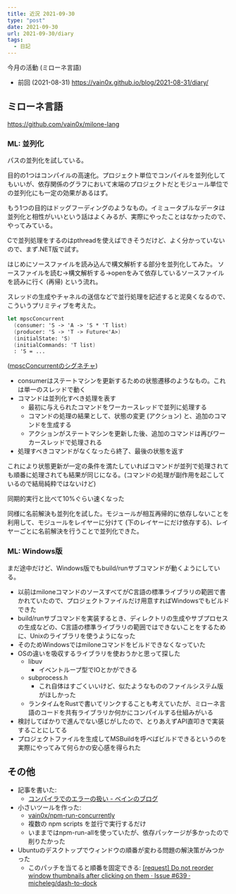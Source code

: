 ```yaml
---
title: 近況 2021-09-30
type: "post"
date: 2021-09-30
url: 2021-09-30/diary
tags:
  - 日記
---
```


今月の活動 (ミローネ言語)

<!--more-->

- 前回 (2021-08-31) <https://vain0x.github.io/blog/2021-08-31/diary/>

## ミローネ言語

<https://github.com/vain0x/milone-lang>

### ML: 並列化

パスの並列化を試している。

目的の1つはコンパイルの高速化。プロジェクト単位でコンパイルを並列化してもいいが、依存関係のグラフにおいて末端のプロジェクトだとモジュール単位での並列化にも一定の効果があるはず。

もう1つの目的はドッグフーディングのようなもの。イミュータブルなデータは並列化と相性がいいという話はよくみるが、実際にやったことはなかったので、やってみている。

Cで並列処理をするのはpthreadを使えばできそうだけど、よく分かっていないので、まず.NET版で試す。

はじめにソースファイルを読み込んで構文解析する部分を並列化してみた。
ソースファイルを読む→構文解析する→openをみて依存しているソースファイルを読みに行く (再帰) という流れ。

スレッドの生成やチャネルの送信などで並行処理を記述すると泥臭くなるので、こういうプリミティブを考えた。

```fs
let mpscConcurrent
  (consumer: 'S -> 'A -> 'S * 'T list)
  (producer: 'S -> 'T -> Future<'A>)
  (initialState: 'S)
  (initialCommands: 'T list)
  : 'S = ...
```

([mpscConcurrentのシグネチャ](https://github.com/vain0x/milone-lang/blob/4d5f5899ffdeed32dda241af2fd102a5506c4458/src/MiloneShared/FSharpOnly.fs#L171))

- consumerはステートマシンを更新するための状態遷移のようなもの。これは単一のスレッドで動く
- コマンドは並列化すべき処理を表す
    - 最初に与えられたコマンドをワーカースレッドで並列に処理する
    - コマンドの処理の結果として、状態の変更 (アクション) と、追加のコマンドを生成する
    - アクションがステートマシンを更新した後、追加のコマンドは再びワーカースレッドで処理される
- 処理すべきコマンドがなくなったら終了、最後の状態を返す

これにより状態更新が一定の条件を満たしていればコマンドが並列で処理されても順番に処理されても結果が同じになる。(コマンドの処理が副作用を起こしているので結局純粋ではないけど)

同期的実行と比べて10%ぐらい速くなった

同様に名前解決も並列化を試した。モジュールが相互再帰的に依存しないことを利用して、モジュールをレイヤーに分けて (下のレイヤーにだけ依存する)、レイヤーごとに名前解決を行うことで並列化できた。

### ML: Windows版

まだ途中だけど、Windows版でもbuild/runサブコマンドが動くようにしている。

- 以前はmiloneコマンドのソースすべてがC言語の標準ライブラリの範囲で書かれていたので、プロジェクトファイルだけ用意すればWindowsでもビルドできた
- build/runサブコマンドを実装するとき、ディレクトリの生成やサブプロセスの生成などの、C言語の標準ライブラリの範囲ではできないことをするために、Unixのライブラリを使うようになった
- そのためWindowsではmiloneコマンドをビルドできなくなっていた
- OSの違いを吸収するライブラリを使おうかと思って探した
    - libuv
        - イベントループ型でIOとかができる
    - subprocess.h
        - これ自体はすごくいいけど、似たようなもののファイルシステム版がほしかった
    - ランタイムをRustで書いてリンクすることも考えていたが、ミローネ言語のコードを共有ライブラリか何かにコンパイルする仕組みがいる
- 検討してばかりで進んでない感じがしたので、とりあえずAPI直叩きで実装することにしてる
- プロジェクトファイルを生成してMSBuildを呼べばビルドできるというのを実際にやってみて何らかの安心感を得られた

## その他

- 記事を書いた:
    - [コンパイラでのエラーの扱い - ベインのブログ]()
- 小さいツールを作った:
    - [vain0x/npm-run-concurrently](https://github.com/vain0x/npm-run-concurrently)
    - 複数の npm scripts を並行で実行するだけ
    - いままではnpm-run-allを使っていたが、依存パッケージが多かったので削りたかった
- Ubuntuのデスクトップでウィンドウの順番が変わる問題の解決策がみつかった
    - このパッチを当てると順番を固定できる: [\[request\] Do not reorder window thumbnails after clicking on them · Issue #639 · micheleg/dash-to-dock](https://github.com/micheleg/dash-to-dock/issues/639#issuecomment-521198366)
